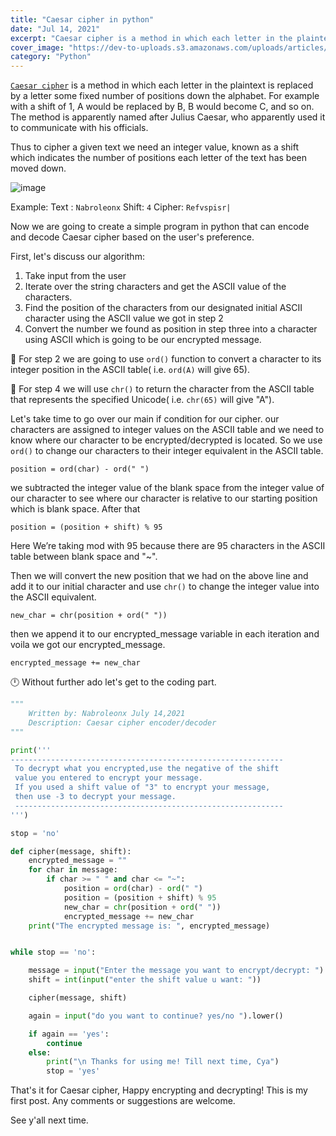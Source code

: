 ```yaml
---
title: "Caesar cipher in python"
date: "Jul 14, 2021"
excerpt: "Caesar cipher is a method in which each letter in the plaintext is replaced by a letter some fixed number of positions down the alphabet."
cover_image: "https://dev-to-uploads.s3.amazonaws.com/uploads/articles/002xff2b659vst8y4ukb.png"
category: "Python"
---
```


[`Caesar cipher`](https://en.wikipedia.org/wiki/Caesar_cipher) is a method in which each letter in the plaintext is replaced by a letter some fixed number of positions down the alphabet. For example with a shift of 1, A would be replaced by B, B would become C, and so on. The method is apparently named after Julius Caesar, who apparently used it to communicate with his officials.

Thus to cipher a given text we need an integer value, known as a shift which indicates the number of positions each letter of the text has been moved down.

![image](https://dev-to-uploads.s3.amazonaws.com/uploads/articles/002xff2b659vst8y4ukb.png)

Example:
Text : `Nabroleonx`
Shift: `4`
Cipher: `Refvspisr|`

Now we are going to create a simple program in python that can encode and decode Caesar cipher based on the user's preference.

First, let's discuss our algorithm:

1. Take input from the user
2. Iterate over the string characters and get the ASCII value of the characters.
3. Find the position of the characters from our designated initial ASCII character using the ASCII value we got in step 2
4. Convert the number we found as position in step three into a character using ASCII which is going to be our encrypted message.

🔰 For step 2 we are going to use `ord()` function to convert a character to its integer position in the ASCII table( i.e. `ord(A)` will give 65).

🔰 For step 4 we will use `chr()` to return the character from the ASCII table that represents the specified Unicode( i.e. `chr(65)` will give "A").

Let's take time to go over our main if condition for our cipher. our characters are assigned to integer values on the ASCII table and we need to know where our character to be encrypted/decrypted is located. So we use `ord()` to change our characters to their integer equivalent in the ASCII table.

`position = ord(char) - ord(" ")`

we subtracted the integer value of the blank space from the integer value of our character to see where our character is relative to our starting position which is blank space. After that

`position = (position + shift) % 95`

Here We’re taking mod with 95 because there are 95 characters in the ASCII table between blank space and "~".

Then we will convert the new position that we had on the above line and add it to our initial character and use `chr()` to change the integer value into the ASCII equivalent.

`new_char = chr(position + ord(" "))`

then we append it to our encrypted_message variable in each iteration and voila we got our encrypted_message.

`encrypted_message += new_char`

🕛 Without further ado let's get to the coding part.

```python
"""
    Written by: Nabroleonx July 14,2021
    Description: Caesar cipher encoder/decoder
"""

print('''
-------------------------------------------------------------
 To decrypt what you encrypted,use the negative of the shift
 value you entered to encrypt your message.
 If you used a shift value of "3" to encrypt your message,
 then use -3 to decrypt your message.
 ------------------------------------------------------------
''')

stop = 'no'

def cipher(message, shift):
    encrypted_message = ""
    for char in message:
        if char >= " " and char <= "~":
            position = ord(char) - ord(" ")
            position = (position + shift) % 95
            new_char = chr(position + ord(" "))
            encrypted_message += new_char
    print("The encrypted message is: ", encrypted_message)


while stop == 'no':

    message = input("Enter the message you want to encrypt/decrypt: ")
    shift = int(input("enter the shift value u want: "))

    cipher(message, shift)

    again = input("do you want to continue? yes/no ").lower()

    if again == 'yes':
        continue
    else:
        print("\n Thanks for using me! Till next time, Cya")
        stop = 'yes'

```

That's it for Caesar cipher, Happy encrypting and decrypting! This is my first post. Any comments or suggestions are welcome.

See y'all next time.
